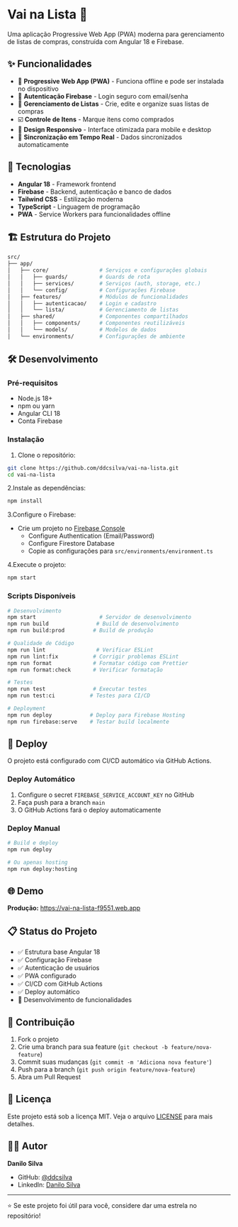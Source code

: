 # Vai na Lista 🛒

Uma aplicação Progressive Web App (PWA) moderna para gerenciamento de listas de compras, construída com Angular 18 e Firebase.

## ✨ Funcionalidades

- 📱 **Progressive Web App (PWA)** - Funciona offline e pode ser instalada no dispositivo
- 🔐 **Autenticação Firebase** - Login seguro com email/senha
- 📝 **Gerenciamento de Listas** - Crie, edite e organize suas listas de compras
- ☑️ **Controle de Itens** - Marque itens como comprados
- 📱 **Design Responsivo** - Interface otimizada para mobile e desktop
- 🔄 **Sincronização em Tempo Real** - Dados sincronizados automaticamente

## 🚀 Tecnologias

- **Angular 18** - Framework frontend
- **Firebase** - Backend, autenticação e banco de dados
- **Tailwind CSS** - Estilização moderna
- **TypeScript** - Linguagem de programação
- **PWA** - Service Workers para funcionalidades offline

## 🏗️ Estrutura do Projeto

```bash
src/
├── app/
│   ├── core/                # Serviços e configurações globais
│   │   ├── guards/          # Guards de rota
│   │   ├── services/        # Serviços (auth, storage, etc.)
│   │   └── config/          # Configurações Firebase
│   ├── features/            # Módulos de funcionalidades
│   │   ├── autenticacao/    # Login e cadastro
│   │   └── lista/           # Gerenciamento de listas
│   ├── shared/              # Componentes compartilhados
│   │   ├── components/      # Componentes reutilizáveis
│   │   └── models/          # Modelos de dados
│   └── environments/        # Configurações de ambiente
```

## 🛠️ Desenvolvimento

### Pré-requisitos

- Node.js 18+
- npm ou yarn
- Angular CLI 18
- Conta Firebase

### Instalação

1. Clone o repositório:

```bash
git clone https://github.com/ddcsilva/vai-na-lista.git
cd vai-na-lista
```

2.Instale as dependências:

```bash
npm install
```

3.Configure o Firebase:

- Crie um projeto no [Firebase Console](https://console.firebase.google.com)
  - Configure Authentication (Email/Password)
  - Configure Firestore Database
  - Copie as configurações para `src/environments/environment.ts`

4.Execute o projeto:

```bash
npm start
```

### Scripts Disponíveis

```bash
# Desenvolvimento
npm start                    # Servidor de desenvolvimento
npm run build               # Build de desenvolvimento
npm run build:prod         # Build de produção

# Qualidade de Código
npm run lint                # Verificar ESLint
npm run lint:fix           # Corrigir problemas ESLint
npm run format             # Formatar código com Prettier
npm run format:check       # Verificar formatação

# Testes
npm run test               # Executar testes
npm run test:ci           # Testes para CI/CD

# Deployment
npm run deploy            # Deploy para Firebase Hosting
npm run firebase:serve    # Testar build localmente
```

## 🚀 Deploy

O projeto está configurado com CI/CD automático via GitHub Actions.

### Deploy Automático

1. Configure o secret `FIREBASE_SERVICE_ACCOUNT_KEY` no GitHub
2. Faça push para a branch `main`
3. O GitHub Actions fará o deploy automaticamente

### Deploy Manual

```bash
# Build e deploy
npm run deploy

# Ou apenas hosting
npm run deploy:hosting
```

## 🌐 Demo

**Produção:** <https://vai-na-lista-f9551.web.app>

## 📋 Status do Projeto

- ✅ Estrutura base Angular 18
- ✅ Configuração Firebase
- ✅ Autenticação de usuários
- ✅ PWA configurado
- ✅ CI/CD com GitHub Actions
- ✅ Deploy automático
- 🔄 Desenvolvimento de funcionalidades

## 🤝 Contribuição

1. Fork o projeto
2. Crie uma branch para sua feature (`git checkout -b feature/nova-feature`)
3. Commit suas mudanças (`git commit -m 'Adiciona nova feature'`)
4. Push para a branch (`git push origin feature/nova-feature`)
5. Abra um Pull Request

## 📄 Licença

Este projeto está sob a licença MIT. Veja o arquivo [LICENSE](LICENSE) para mais detalhes.

## 👨‍💻 Autor

**Danilo Silva**

- GitHub: [@ddcsilva](https://github.com/ddcsilva)
- LinkedIn: [Danilo Silva](https://linkedin.com/in/ddcsilva)

---

⭐ Se este projeto foi útil para você, considere dar uma estrela no repositório!
